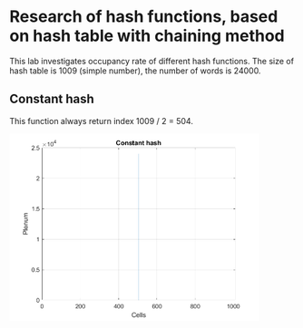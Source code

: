# Research of hash functions, based on hash table with chaining method 

This lab investigates occupancy rate of different hash functions.
The size of hash table is 1009 (simple number), the number of words is 24000.

## Constant hash

This function always return index 1009 / 2 = 504.

<img src="Data//Constant hash.png" alt="drawing" width="440"/>
